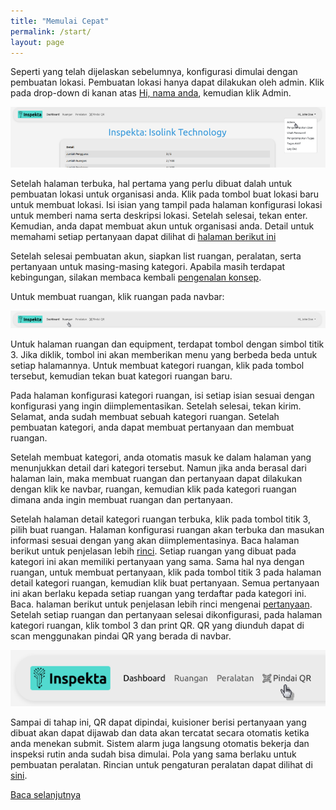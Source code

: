 ```yaml
---
title: "Memulai Cepat"
permalink: /start/
layout: page
---
```



Seperti yang telah dijelaskan sebelumnya, konfigurasi dimulai dengan pembuatan lokasi. Pembuatan lokasi hanya dapat dilakukan oleh admin.
Klik pada drop-down di kanan atas [Hi, nama anda](page.ops_url/dashboard), kemudian klik Admin.

![Admin Image](/images/admin.png)

Setelah halaman terbuka, hal pertama yang perlu dibuat dalah untuk pembuatan lokasi untuk organisasi anda. Klik pada tombol buat lokasi baru untuk membuat lokasi. Isi isian yang tampil pada halaman konfigurasi lokasi untuk memberi nama serta deskripsi lokasi. Setelah selesai, tekan enter. Kemudian, anda dapat membuat akun untuk organisasi anda. Detail untuk memahami setiap pertanyaan dapat dilihat di [halaman berikut ini](../accounts/)

Setelah selesai pembuatan akun, siapkan list ruangan, peralatan, serta pertanyaan untuk masing-masing kategori. Apabila masih terdapat kebingungan, silakan membaca kembali [pengenalan konsep](../concept).

Untuk membuat ruangan, klik ruangan pada navbar:

![Navbar Image](/images/navbar_room.png)

Untuk halaman ruangan dan equipment, terdapat tombol dengan simbol titik 3. Jika diklik, tombol ini akan memberikan menu yang berbeda beda untuk setiap halamannya. Untuk membuat kategori ruangan, klik pada tombol tersebut, kemudian tekan buat kategori ruangan baru.

Pada halaman konfigurasi kategori ruangan, isi setiap isian sesuai dengan konfigurasi yang ingin diimplementasikan.
Setelah selesai, tekan kirim. Selamat, anda sudah membuat sebuah kategori ruangan.
Setelah pembuatan kategori, anda dapat membuat pertanyaan dan membuat ruangan.

Setelah membuat kategori, anda otomatis masuk ke dalam halaman yang menunjukkan detail dari kategori tersebut. Namun jika anda berasal dari halaman lain, maka membuat ruangan dan pertanyaan dapat dilakukan dengan klik ke navbar, ruangan, kemudian klik pada kategori ruangan dimana anda ingin membuat ruangan dan pertanyaan.

Setelah halaman detail kategori ruangan terbuka, klik pada tombol titik 3, pilih buat ruangan. Halaman konfigurasi ruangan akan terbuka dan masukan informasi sesuai dengan yang akan diimplementasinya. Baca halaman berikut untuk penjelasan lebih [rinci](../rooms).
Setiap ruangan yang dibuat pada kategori ini akan memiliki pertanyaan yang sama. Sama hal nya dengan ruangan, untuk membuat pertanyaan, klik pada tombol titik 3 pada halaman detail kategori ruangan, kemudian klik buat pertanyaan. Semua pertanyaan ini akan berlaku kepada setiap ruangan yang terdaftar pada kategori ini. Baca. halaman berikut untuk penjelasan lebih rinci mengenai [pertanyaan](../question/).
Setelah setiap ruangan dan pertanyaan selesai dikonfigurasi, pada halaman kategori ruangan, klik tombol 3 dan print QR. QR yang diunduh dapat di scan menggunakan pindai QR yang berada di navbar. 

![Navbar_image_scan](/images/navbar_scan.png)

Sampai di tahap ini, QR dapat dipindai, kuisioner berisi pertanyaan yang dibuat akan dapat dijawab dan data akan tercatat secara otomatis ketika anda menekan submit. Sistem alarm juga langsung otomatis bekerja dan inspeksi rutin anda sudah bisa dimulai.
Pola yang sama berlaku untuk pembuatan peralatan. Rincian untuk pengaturan peralatan dapat dilihat di [sini](../eqt/).


[Baca selanjutnya](./location/)
